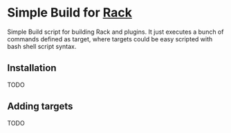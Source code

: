 
# Simple Build for [Rack](https://github.com/VCVRack/Rack)

Simple Build script for building Rack and plugins. It just executes a bunch of commands defined as target,
where targets could be easy scripted with bash shell script syntax.

## Installation

TODO

## Adding targets

TODO